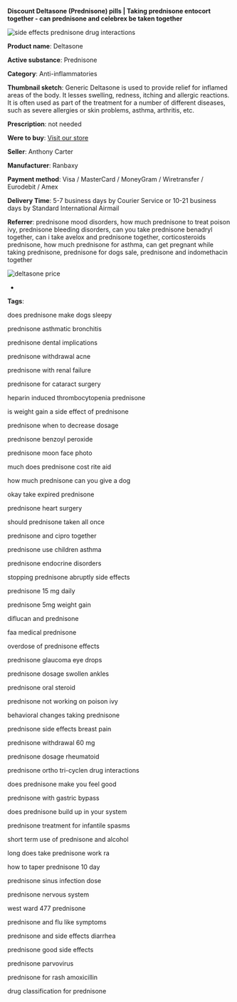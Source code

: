 **Discount Deltasone (Prednisone) pills | Taking prednisone entocort together - can prednisone and celebrex be taken together**

![side effects prednisone drug interactions](http://navidirect.org/promo/blisters/296x296/deltasone.jpg)

**Product name**: Deltasone

**Active substance**: Prednisone

**Category**: Anti-inflammatories

**Thumbnail sketch**: Generic Deltasone is used to provide relief for inflamed areas of the body. It lesses swelling, redness, itching and allergic reactions. It is often used as part of the treatment for a number of different diseases, such as severe allergies or skin problems, asthma, arthritis, etc.

**Prescription**: not needed

**Were to buy**: [Visit our store](http://www.navidirect.org/out.php?sid=18&tds-key=deltasone)

**Seller**: Anthony Carter

**Manufacturer**: Ranbaxy

**Payment method**: Visa / MasterCard / MoneyGram / Wiretransfer / Eurodebit / Amex

**Delivery Time**: 5-7 business days by Courier Service or 10-21 business days by Standard International Airmail



**Referrer**: prednisone mood disorders, how much prednisone to treat poison ivy, prednisone bleeding disorders, can you take prednisone benadryl together, can i take avelox and prednisone together, corticosteroids prednisone, how much prednisone for asthma, can get pregnant while taking prednisone, prednisone for dogs sale, prednisone and indomethacin together



![deltasone price](http://navidirect.org/promo/pills/deltasone.jpg)

*

























**Tags**:

does prednisone make dogs sleepy

prednisone asthmatic bronchitis

prednisone dental implications

prednisone withdrawal acne

prednisone with renal failure

prednisone for cataract surgery

heparin induced thrombocytopenia prednisone

is weight gain a side effect of prednisone

prednisone when to decrease dosage

prednisone benzoyl peroxide

prednisone moon face photo

much does prednisone cost rite aid

how much prednisone can you give a dog

okay take expired prednisone

prednisone heart surgery

should prednisone taken all once

prednisone and cipro together

prednisone use children asthma

prednisone endocrine disorders

stopping prednisone abruptly side effects

prednisone 15 mg daily

prednisone 5mg weight gain

diflucan and prednisone

faa medical prednisone

overdose of prednisone effects

prednisone glaucoma eye drops

prednisone dosage swollen ankles

prednisone oral steroid

prednisone not working on poison ivy

behavioral changes taking prednisone

prednisone side effects breast pain

prednisone withdrawal 60 mg

prednisone dosage rheumatoid

prednisone ortho tri-cyclen drug interactions

does prednisone make you feel good

prednisone with gastric bypass

does prednisone build up in your system

prednisone treatment for infantile spasms

short term use of prednisone and alcohol

long does take prednisone work ra

how to taper prednisone 10 day

prednisone sinus infection dose

prednisone nervous system

west ward 477 prednisone

prednisone and flu like symptoms

prednisone and side effects diarrhea

prednisone good side effects

prednisone parvovirus

prednisone for rash amoxicillin

drug classification for prednisone
